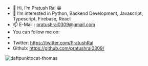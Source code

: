 - 👋 Hi, I’m Pratush Rai 😀
- 👀 I’m interested in Python, Backend Development, Javascript, Typescript, Firebase, React
- 📫 E-Mail : pratushrai0309@gmail.com
- You can follow me on:
- 
- Twitter: https://twitter.com/PratushRai
- Github: https://github.com/pratushrai0309/

![daftpunktocat-thomas](https://user-images.githubusercontent.com/46784707/164881143-93130a26-58cf-43be-bd00-3eecab8c5f0d.gif)

<!---
pratushrai0309/pratushrai0309 is a ✨ special ✨ repository because its `README.md` (this file) appears on your GitHub profile.
You can click the Preview link to take a look at your changes.
--->
